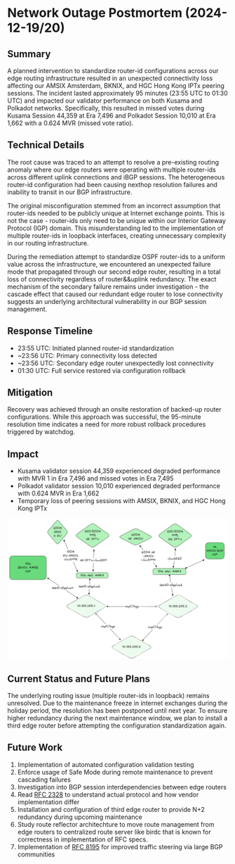 # Network Outage Postmortem (2024-12-19/20)

## Summary
A planned intervention to standardize router-id configurations across our edge
routing infrastructure resulted in an unexpected connectivity loss affecting our
AMSIX Amsterdam, BKNIX, and HGC Hong Kong IPTx peering sessions. The incident
lasted approximately 95 minutes (23:55 UTC to 01:30 UTC) and impacted our validator
performance on both Kusama and Polkadot networks. Specifically, this resulted in
missed votes during Kusama Session 44,359 at Era 7,496 and Polkadot Session
10,010 at Era 1,662 with a 0.624 MVR (missed vote ratio).

## Technical Details
The root cause was traced to an attempt to resolve a pre-existing routing anomaly
where our edge routers were operating with multiple router-ids across different
uplink connections and iBGP sessions. The heterogeneous router-id configuration
had been causing nexthop resolution failures and inability to transit in our
BGP infrastructure.

The original misconfiguration stemmed from an incorrect assumption that router-ids
needed to be publicly unique at Internet exchange points. This is not the case - router-ids
only need to be unique within our Interior Gateway Protocol (IGP)
domain. This misunderstanding led to the implementation of multiple router-ids
in loopback interfaces, creating unnecessary complexity in our routing
infrastructure.

During the remediation attempt to standardize OSPF router-ids to a uniform
value across the infrastructure, we encountered an unexpected failure mode
that propagated through our second edge router, resulting in a total loss of
connectivity regardless of router&&uplink redundancy. The exact mechanism of
the secondary failure remains under investigation - the cascade effect that
caused our redundant edge router to lose connectivity suggests an underlying
architectural vulnerability in our BGP session management.

## Response Timeline
- 23:55 UTC: Initiated planned router-id standardization
- ~23:56 UTC: Primary connectivity loss detected
- ~23:56 UTC: Secondary edge router unexpectedly lost connectivity
- 01:30 UTC: Full service restored via configuration rollback

## Mitigation
Recovery was achieved through an onsite restoration of backed-up router
configurations. While this approach was successful, the 95-minute resolution
time indicates a need for more robust rollback procedures triggered by
watchdog.

## Impact
- Kusama validator session 44,359 experienced degraded performance with MVR 1 in Era 7,496 and missed votes in Era 7,495
- Polkadot validator session 10,010 experienced degraded performance with 0.624 MVR in Era 1,662
- Temporary loss of peering sessions with AMSIX, BKNIX, and HGC Hong Kong IPTx

![Current connectivity](./images/postmortem/rotko_upstream.webp)

## Current Status and Future Plans
The underlying routing issue (multiple router-ids in loopback) remains unresolved.
Due to the maintenance freeze in internet exchanges during the holiday period,
the resolution has been postponed until next year. To ensure higher redundancy
during the next maintenance window, we plan to install a third edge router
before attempting the configuration standardization again.

## Future Work
1. Implementation of automated configuration validation testing
2. Enforce usage of Safe Mode during remote maintenance to prevent cascading failures
3. Investigation into BGP session interdependencies between edge routers
4. Read [RFC 2328](https://www.ietf.org/rfc/rfc2328.txt) to understand actual
   protocol and how vendor implementation differ
5. Installation and configuration of third edge router to provide N+2 redundancy
    during upcoming maintenance
6. Study route reflector architechture to move route management from edge
   routers to centralized route server like birdc that is known for correctness
   in implementation of RFC specs.
7. Implementation of [RFC 8195](https://www.rfc-editor.org/rfc/rfc8195.html) for improved traffic steering via large BGP communities
